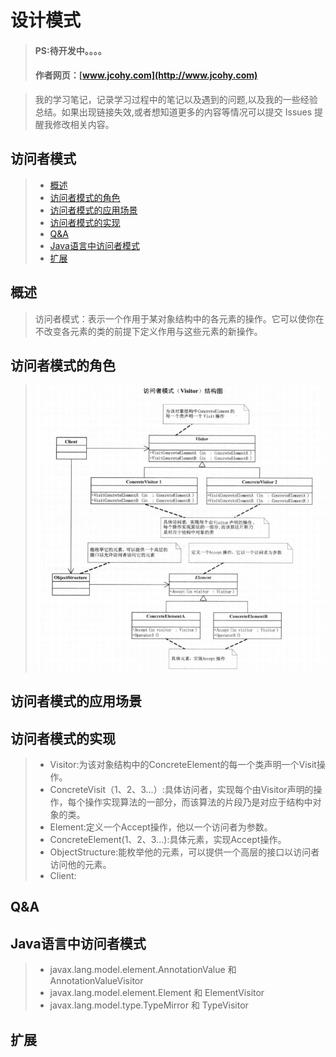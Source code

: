 

#  设计模式
> #### PS:待开发中。。。。
> #### 作者网页：[www.jcohy.com](http://www.jcohy.com)

>  我的学习笔记，记录学习过程中的笔记以及遇到的问题,以及我的一些经验总结。如果出现链接失效,或者想知道更多的内容等情况可以提交 Issues 提醒我修改相关内容。

## 访问者模式
> * [概述](#gaishu)
> * [访问者模式的角色](#role)
> * [访问者模式的应用场景](#sign)
> * [访问者模式的实现](#shixian)
> * [Q&A](#qa)
> * [Java语言中访问者模式](#java)
> * [扩展](#kuozhan)

<p id="gaishu">

##  概述

>  访问者模式：表示一个作用于某对象结构中的各元素的操作。它可以使你在不改变各元素的类的前提下定义作用与这些元素的新操作。

<p id="role">

## 访问者模式的角色

>  ![结构图](https://github.com/jiachao23/jcohy-study-sample/blob/master/jcohy-study-designpattern/images/visitor.png)

<p id="sign">

##  访问者模式的应用场景



<p id="shixian">

## 访问者模式的实现

>  *  Visitor:为该对象结构中的ConcreteElement的每一个类声明一个Visit操作。 
>  *  ConcreteVisit（1、2、3...）:具体访问者，实现每个由Visitor声明的操作，每个操作实现算法的一部分，而该算法的片段乃是对应于结构中对象的类。
>  *  Element:定义一个Accept操作，他以一个访问者为参数。
>  *  ConcreteElement(1、2、3...):具体元素，实现Accept操作。
>  *  ObjectStructure:能枚举他的元素，可以提供一个高层的接口以访问者访问他的元素。
>  *  Client:


<p id="qa">

##  Q&A


<p id="java">

##  Java语言中访问者模式

>  *  javax.lang.model.element.AnnotationValue 和 AnnotationValueVisitor
>  *  javax.lang.model.element.Element 和 ElementVisitor
>  *  javax.lang.model.type.TypeMirror 和 TypeVisitor

<p id="kuozhan">

##  扩展

